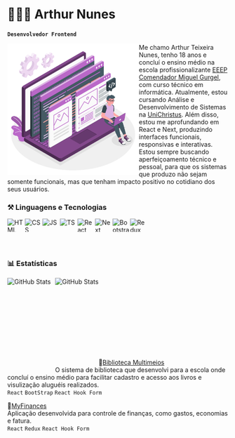 # 👩🏻‍💻 Arthur Nunes

**`Desenvolvedor Frontend`**

<img align="left" src="developer.png" style="width: 300px; height: 300px" />

Me chamo Arthur Teixeira Nunes, tenho 18 anos e concluí o ensino médio na escola profissionalizante [EEEP Comendador Miguel Gurgel](https://www.instagram.com/eeepmiguelgurgel/), com curso técnico em informática. Atualmente, estou cursando Análise e Desenvolvimento de Sistemas na [UniChristus](https://www.unichristus.edu.br/). Além disso, estou me aprofundando em React e Next, produzindo interfaces funcionais, responsivas e interativas. Estou sempre buscando aperfeiçoamento técnico e pessoal, para que os sistemas que produzo não sejam somente funcionais, mas que tenham impacto positivo no cotidiano dos seus usuários.

### ⚒️ Linguagens e Tecnologias

<img align="left"
    alt="HTML"
    title="HTML"
    width="40px"
    height="30px"
    src="https://cdn.jsdelivr.net/gh/devicons/devicon@latest/icons/html5/html5-original.svg"
  />

<img align="left"
    alt="CSS"
    title="CSS"
    width="40px"
    height="30px"
    src="https://cdn.jsdelivr.net/gh/devicons/devicon@latest/icons/css3/css3-original.svg"
  />

<img align="left"
    alt="JS"
    title="JS"
    width="40px"
    height="30px"
    src="https://cdn.jsdelivr.net/gh/devicons/devicon@latest/icons/javascript/javascript-original.svg"
  />

<img align="left"
    alt="TS"
    title="TS"
    width="40px"
    height="30px"
    src="https://cdn.jsdelivr.net/gh/devicons/devicon@latest/icons/typescript/typescript-original.svg"
  />

<img align="left"
    alt="React"
    title="React"
    width="40px"
    height="30px"
    src="https://cdn.jsdelivr.net/gh/devicons/devicon@latest/icons/react/react-original.svg"
  />

<img align="left"
    alt="Next"
    title="Next"
    width="40px"
    height="30px"
    src="https://cdn.jsdelivr.net/gh/devicons/devicon@latest/icons/nextjs/nextjs-original.svg"
  />

<img align="left"
    alt="Bootstrap"
    title="Bootstrap"
    width="40px"
    height="30px"
    src="https://cdn.jsdelivr.net/gh/devicons/devicon@latest/icons/bootstrap/bootstrap-original.svg"
  />

<img align="left"
    alt="Redux"
    title="Redux"
    width="40px"
    height="30px"
    src="https://cdn.jsdelivr.net/gh/devicons/devicon@latest/icons/redux/redux-original.svg"
  />

<br>
<br>
<br>
<br>

### 📊 Estatísticas

<p>
  <img 
    align="left" 
    alt="GitHub Stats" 
    height="210" 
    style="padding-right: 10px;" 
    src="https://github-readme-stats.vercel.app/api?username=Arthurnes15&show_icons=true&theme=cobalt&locale=pt-br&include_all_commits=false" 
  />

<img 
      align="left" 
      alt="GitHub Stats" 
      height="200" 
      src="https://github-readme-stats.vercel.app/api/top-langs/?username=Arthurnes15&langs_count=9&theme=cobalt" 
  />
</p>

<br>
<br>
<br>
<br>
<br>
<br>
<br>
<br>
<br>
<br>

📕[Biblioteca Multimeios](https://github.com/Arthurnes15/multimeios) 
<br>
O sistema de biblioteca que desenvolvi para a escola onde concluí o ensino médio para facilitar cadastro e acesso aos livros e visulização aluguéis realizados.
<br>
`React` `BootStrap` `React Hook Form`

💸[MyFinances](https://myfinances-liart.vercel.app)
<br>
Aplicação desenvolvida para controle de finanças, como gastos, economias e fatura.
<br>
`React` `Redux` `React Hook Form`



